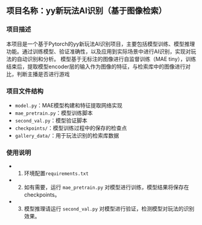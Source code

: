 ## 项目名称：yy新玩法AI识别（基于图像检索）

### 项目描述
本项目是一个基于Pytorch的yy新玩法AI识别项目，主要包括模型训练、模型推理功能。通过训练模型、验证准确性，以及应用到实际场景中进行AI识别，实现对玩法的自动识别和分析。
模型基于无标注的图像进行自监督训练（MAE tiny），训练结束后，提取模型encoder层的输入作为图像的特征，与检索库中的图像进行对比，判断主播是否进行游戏

### 项目文件结构
- `model.py`：MAE模型构建和特征提取网络实现
- `mae_pretrain.py`：模型训练脚本
- `second_val.py`：模型验证脚本
- `checkpoints/`：模型训练过程中的保存的检查点
- `gallery_data/`：用于玩法识别的检索库数据

### 使用说明
- 1. 环境配置`requirements.txt`
- 2. 如有需要，运行 `mae_pretrain.py` 对模型进行训练，模型结果将保存在checkpoints。
- 3. 模型推理请运行 `second_val.py` 对模型进行验证，检测模型对玩法的识别效果。


